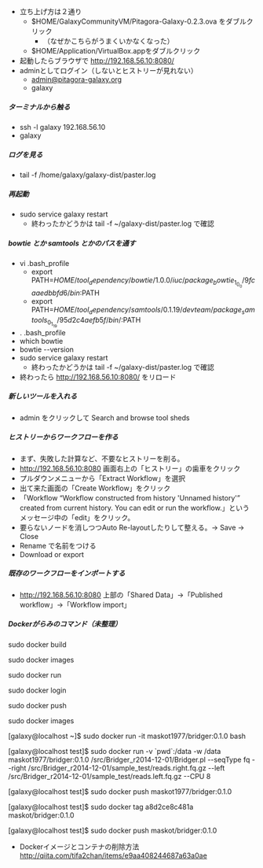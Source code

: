 
-   立ち上げ方は２通り
    -   $HOME/GalaxyCommunityVM/Pitagora-Galaxy-0.2.3.ova をダブルクリック
        -   （なぜかこちらがうまくいかなくなった）
    -   $HOME/Application/VirtualBox.appをダブルクリック
-   起動したらブラウザで <http://192.168.56.10:8080/>
-   adminとしてログイン（しないとヒストリーが見れない）
    -   admin@pitagora-galaxy.org
    -   galaxy

##### ターミナルから触る

-   ssh -l galaxy 192.168.56.10
-   galaxy

##### ログを見る

-   tail -f /home/galaxy/galaxy-dist/paster.log

##### 再起動

-   sudo service galaxy restart
    -   終わったかどうかは tail -f ~/galaxy-dist/paster.log で確認

##### bowtie とか samtools とかのパスを通す

-   vi .bash_profile
    -   export PATH=$HOME/tool_dependency/bowtie/1.0.0/iuc/package_bowtie_1_0_0/9fcaaedbbfd6/bin:$PATH
    -   export PATH=$HOME/tool_dependency/samtools/0.1.19/devteam/package_samtools_0_1_19/95d2c4aefb5f/bin/:$PATH
-   . .bash_profile
-   which bowtie
-   bowtie --version
-   sudo service galaxy restart
    -   終わったかどうかは tail -f ~/galaxy-dist/paster.log で確認
-   終わったら <http://192.168.56.10:8080/> をリロード

##### 新しいツールを入れる

-   admin をクリックして Search and browse tool sheds

##### ヒストリーからワークフローを作る

-   まず、失敗した計算など、不要なヒストリーを削る。
-   <http://192.168.56.10:8080> 画面右上の「ヒストリー」の歯車をクリック
-   プルダウンメニューから「Extract Workflow」を選択
-   出て来た画面の「Create Workflow」をクリック
-   「Workflow “Workflow constructed from history 'Unnamed history'” created from current history. You can edit or run the workflow.」というメッセージ中の「edit」をクリック。
-   要らないノードを消しつつAuto Re-layoutしたりして整える。→ Save → Close
-   Rename で名前をつける
-   Download or export

##### 既存のワークフローをインポートする

-   <http://192.168.56.10:8080> 上部の「Shared Data」→「Published workflow」→「Workflow import」

##### Dockerがらみのコマンド（未整理）

sudo docker build

sudo docker images

sudo docker run

sudo docker login

sudo docker push

sudo docker images

\[galaxy@localhost ~\]$ sudo docker run -it maskot1977/bridger:0.1.0 bash

\[galaxy@localhost test\]$ sudo docker run -v \`pwd\`:/data -w /data maskot1977/bridger:0.1.0 /src/Bridger_r2014-12-01/Bridger.pl --seqType fq --right /src/Bridger_r2014-12-01/sample_test/reads.right.fq.gz --left /src/Bridger_r2014-12-01/sample_test/reads.left.fq.gz --CPU 8

\[galaxy@localhost test\]$ sudo docker push maskot1977/bridger:0.1.0

\[galaxy@localhost test\]$ sudo docker tag a8d2ce8c481a maskot/bridger:0.1.0

\[galaxy@localhost test\]$ sudo docker push maskot/bridger:0.1.0

-   Dockerイメージとコンテナの削除方法 <http://qiita.com/tifa2chan/items/e9aa408244687a63a0ae>
